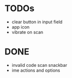 # TODOs
- clear button in input field
- app icon
- vibrate on scan

# DONE
- invalid code scan snackbar
- ime actions and options
